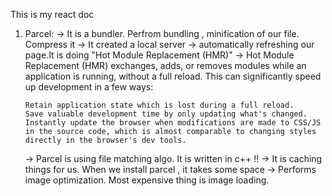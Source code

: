 This is my react doc

1. Parcel:
    -> It is a bundler. Perfrom bundling , minification of our file. Compress it
    -> It created a local server
    -> automatically refreshing our page.It is doing "Hot Module Replacement (HMR)"
    -> Hot Module Replacement (HMR) exchanges, adds, or removes modules while an application is running,
       without a full  reload. This can significantly speed up development in a few ways:

       Retain application state which is lost during a full reload.
       Save valuable development time by only updating what's changed.
       Instantly update the browser when modifications are made to CSS/JS in the source code, which is almost comparable to changing styles directly in the browser's dev tools.

    -> Parcel is using file matching algo. It is written in c++ !!
    -> It is caching things for us. When we install parcel , it takes some space
    -> Performs image optimization. Most expensive thing is image loading.